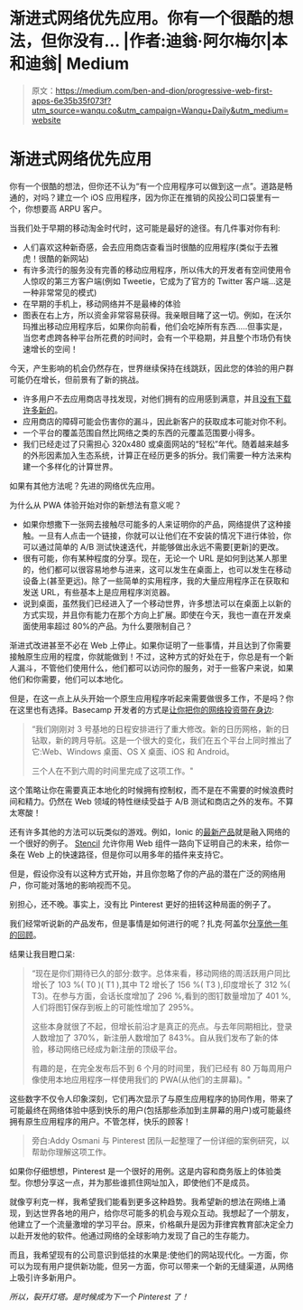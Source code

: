 # 渐进式网络优先应用。你有一个很酷的想法，但你没有… |作者:迪翁·阿尔梅尔|本和迪翁| Medium

> 原文：<https://medium.com/ben-and-dion/progressive-web-first-apps-6e35b35f073f?utm_source=wanqu.co&utm_campaign=Wanqu+Daily&utm_medium=website>

# 渐进式网络优先应用

你有一个很酷的想法，但你还不认为“有一个应用程序可以做到这一点”。道路是畅通的，对吗？建立一个 iOS 应用程序，因为你正在推销的风投公司口袋里有一个，你想要高 ARPU 客户。

当我们处于早期的移动淘金时代时，这可能是最好的途径。有几件事对你有利:

*   人们喜欢这种新奇感，会去应用商店查看当时很酷的应用程序(类似于去雅虎！很酷的新网站)
*   有许多流行的服务没有完善的移动应用程序，所以伟大的开发者有空间使用令人惊叹的第三方客户端(例如 Tweetie，它成为了官方的 Twitter 客户端…这是一种非常常见的模式)
*   在早期的手机上，移动网络并不是最棒的体验
*   图表在右上方，所以资金非常容易获得。我亲眼目睹了这一切。例如，在沃尔玛推出移动应用程序后，如果你向前看，他们会吃掉所有东西…..但事实是，当您考虑跨各种平台所花费的时间时，会有一个平稳期，并且整个市场仍有快速增长的空间！

今天，产生影响的机会仍然存在，世界继续保持在线跳跃，因此您的体验的用户群可能仍在增长，但前景有了新的挑战。

*   许多用户不去应用商店寻找发现，对他们拥有的应用感到满意，并且[没有下载许多新的](https://techcrunch.com/2017/08/25/majority-of-u-s-consumers-still-download-zero-apps-per-month-says-comscore/)。
*   应用商店的障碍可能会伤害你的漏斗，因此新客户的获取成本可能对你不利。
*   一个平台的覆盖范围自然比网络之类的东西的元覆盖范围要小得多。
*   我们已经走过了只需担心 320x480 或桌面网站的“轻松”年代。随着越来越多的外形因素加入生态系统，计算正在经历更多的拆分。我们需要一种方法来构建一个多样化的计算世界。

如果有其他方法呢？先进的网络优先应用。



为什么从 PWA 体验开始对你的新想法有意义呢？

*   如果你想撒下一张网去接触尽可能多的人来证明你的产品，网络提供了这种接触。一旦有人点击一个链接，你就可以让他们在不安装的情况下进行体验，你可以通过简单的 A/B 测试快速迭代，并能够做出永远不需要[更新]的更改。
*   很有可能，你有某种程度的分享。现在，无论一个 URL 是如何到达某人那里的，他们都可以很容易地参与进来，这可以发生在桌面上，也可以发生在移动设备上(甚至更远)。除了一些简单的实用程序，我的大量应用程序正在获取和发送 URL，有些基本上是应用程序浏览器。
*   说到桌面，虽然我们已经进入了一个移动世界，许多想法可以在桌面上以新的方式实现，并且你有能力在那个方向上扩展。即使在今天，我也一直在开发桌面使用率超过 80%的产品。为什么要限制自己？

渐进式改进甚至不必在 Web 上停止。如果你证明了一些事情，并且达到了你需要接触原生应用的程度，你就能做到！不过，这种方式的好处在于，你总是有一个新人漏斗，不管他们使用什么，他们都可以访问你的服务，对于一些客户来说，如果他们和你需要，他们可以本地化。

但是，在这一点上从头开始一个原生应用程序听起来需要做很多工作，不是吗？你在这里也有选择。Basecamp 开发者的方式是[让你把你的网络投资带在身边](https://m.signalvnoise.com/hybrid-development-is-how-we-give-our-teams-of-three-superpowers-2021a84437d):

> “我们刚刚对 3 号基地的日程安排进行了重大修改。新的日历网格，新的日钻取，新的跨月导航。这是一个很大的变化，我们在五个平台上同时推出了它:Web、Windows 桌面、OS X 桌面、iOS 和 Android。
> 
> 三个人在不到六周的时间里完成了这项工作。"

这个策略让你在需要真正本地化的时候拥有控制权，而不是在不需要的时候浪费时间和精力。仍然在 Web 领域的特性继续受益于 A/B 测试和商店之外的发布。不算太寒酸！

还有许多其他的方法可以玩类似的游戏。例如，Ionic 的[最新产品](https://ionicframework.com/pwa/toolkit)就是融入网络的一个很好的例子。 [Stencil](https://stenciljs.com/) 允许你用 Web 组件一路向下证明自己的未来，给你一条在 Web 上的快速路径，但是你可以用多年的插件来支持它。



但是，假设你没有以这种方式开始，并且你忽略了你的产品的潜在广泛的网络用户，你可能对落地的影响视而不见。

别担心，还不晚。事实上，没有比 Pinterest 更好的扭转这种局面的例子了。



我们经常听说新的产品发布，但是事情是如何进行的呢？扎克·阿盖尔[分享他一年的回顾](/@Pinterest_Engineering/a-one-year-pwa-retrospective-f4a2f4129e05)。

结果让我目瞪口呆:

> “现在是你们期待已久的部分:数字。总体来看，移动网络的周活跃用户同比增长了 103 %( T0 )( T1 ),其中 T2 增长了 156 %( T3 ),印度增长了 312 %( T3)。在参与方面，会话长度增加了 296 %,看到的图钉数量增加了 401 %,人们将图钉保存到板上的可能性增加了 295%。
> 
> 这些本身就很了不起，但增长前沿才是真正的亮点。与去年同期相比，登录人数增加了 370%，新注册人数增加了 843%。自从我们发布了新的体验，移动网络已经成为新注册的顶级平台。
> 
> 有趣的是，在完全发布后不到 6 个月的时间里，我们已经有 80 万每周用户像使用本地应用程序一样使用我们的 PWA(从他们的主屏幕)。"

这些数字不仅令人印象深刻，它们再次显示了与原生应用程序的协同作用，带来了可能最终在网络体验中感到快乐的用户(包括那些添加到主屏幕的用户)或可能最终拥有原生应用程序的用户。不管怎样，快乐的顾客！

> 旁白:Addy Osmani 与 Pinterest 团队一起整理了一份详细的案例研究，以帮助你理解这项工作。

如果你仔细想想，Pinterest 是一个很好的用例。这是内容和商务版上的体验类型。你想分享这一点，并为那些谁抓住网址加入，即使他们不是成员。

就像亨利克一样，我希望我们能看到更多这种趋势。我希望新的想法在网络上涌现，到达世界各地的用户，给你尽可能多的机会与观众互动。我想起了一个朋友，他建立了一个流量激增的学习平台。原来，价格飙升是因为菲律宾教育部决定全力以赴开发他的软件。他通过网络的全球影响力发现了自己的生存能力。

而且，我希望现有的公司意识到低挂的水果是:使他们的网站现代化。一方面，你可以为现有用户提供新功能，但另一方面，你可以带来一个新的无缝渠道，从网络上吸引许多新用户。

*所以，裂开灯塔。是时候成为下一个 Pinterest 了！*

